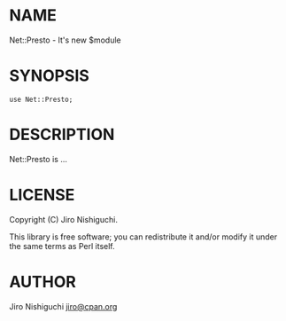 # NAME

Net::Presto - It's new $module

# SYNOPSIS

    use Net::Presto;

# DESCRIPTION

Net::Presto is ...

# LICENSE

Copyright (C) Jiro Nishiguchi.

This library is free software; you can redistribute it and/or modify
it under the same terms as Perl itself.

# AUTHOR

Jiro Nishiguchi <jiro@cpan.org>
